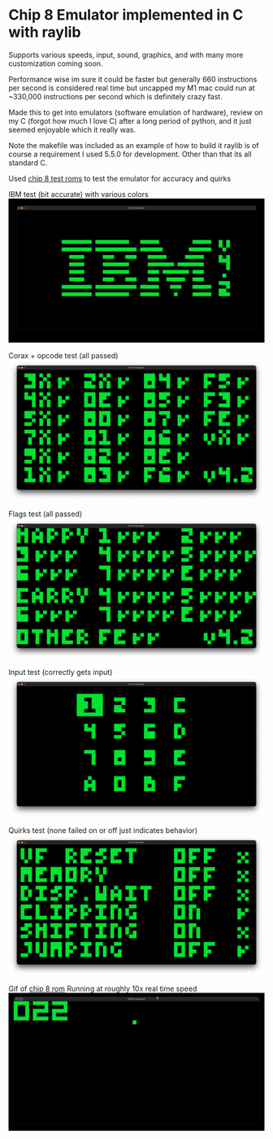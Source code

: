 # Chip 8 Emulator implemented in C with raylib

Supports various speeds, input, sound, graphics, and with many more customization coming soon.

Performance wise im sure it could be faster but generally 660 instructions per second is considered real time but uncapped my M1 mac could
run at ~330,000 instructions per second which is definitely crazy fast.

Made this to get into emulators (software emulation of hardware), review on my C (forgot how much I love C) after a long period of python, and it just seemed enjoyable which it really was. 

Note the makefile was included as an example of how to build it raylib is of course a requirement I used 5.5.0 for development. Other than that its all 
standard C.

Used [chip 8 test roms](https://github.com/Timendus/chip8-test-suite?tab=readme-ov-file) 
to test the emulator for accuracy and quirks

IBM test (bit accurate) with various colors
![](https://github.com/Mockedarche/Chip-8-Emulator/blob/main/Media/color_example.gif?raw=true)

Corax + opcode test (all passed)
![](https://github.com/Mockedarche/Chip-8-Emulator/blob/main/Media/Corax+opcode_test.png?raw=true)

Flags test (all passed)
![](https://github.com/Mockedarche/Chip-8-Emulator/blob/main/Media/flags_test.png?raw=true)

Input test (correctly gets input)
![](https://github.com/Mockedarche/Chip-8-Emulator/blob/main/Media/input_test.png)

Quirks test (none failed on or off just indicates behavior)
![](https://github.com/Mockedarche/Chip-8-Emulator/blob/main/Media/quirks_test.png?raw=true)

Gif of [chip 8 rom](https://johnearnest.github.io/chip8Archive/play.html?p=1dcell) Running at roughly 10x real time speed
![](https://github.com/Mockedarche/Chip-8-Emulator/blob/main/Media/10Xrealtime.gif?raw=true)

